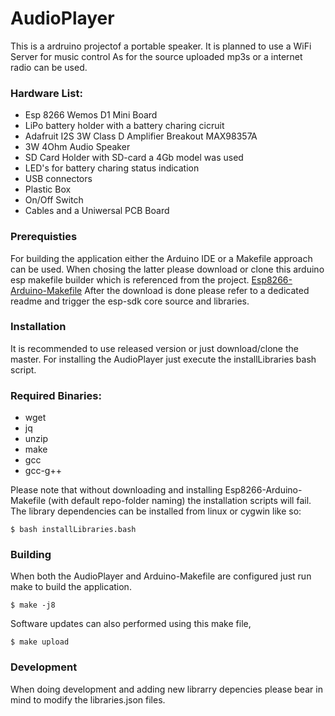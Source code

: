 # AudioPlayer
This is a ardruino projectof a portable speaker.
It is planned to use a WiFi Server for music control
As for the source uploaded mp3s or a internet radio can be used.

### Hardware List:
  - Esp 8266 Wemos D1 Mini Board
  - LiPo battery holder with a battery charing cicruit
  - Adafruit I2S 3W Class D Amplifier Breakout MAX98357A
  - 3W 4Ohm Audio Speaker
  - SD Card Holder with SD-card a 4Gb model was used
  - LED's for battery charing status indication
  - USB connectors
  - Plastic Box
  - On/Off Switch
  - Cables and a Uniwersal PCB Board

### Prerequisties
For building the application either the Arduino IDE or a Makefile approach can be used.
When chosing the latter please download or clone this arduino esp makefile builder which is referenced from the project.
    [Esp8266-Arduino-Makefile](https://github.com/bakterian/ESP8266Audio/releases/tag/RL_001.000.000)
After the download is done please refer to a dedicated readme and trigger the esp-sdk core source and libraries.

### Installation
It is recommended to use released version or just download/clone the master.
For installing the AudioPlayer just execute the installLibraries bash script.

### Required Binaries:
  - wget
  - jq
  - unzip
  - make
  - gcc
  - gcc-g++
  
Please note that without downloading and installing Esp8266-Arduino-Makefile (with default repo-folder naming) the installation scripts will fail.
The library dependencies can be installed from linux or cygwin like so:
```bassh
$ bash installLibraries.bash
```


### Building
When both the AudioPlayer and Arduino-Makefile are configured just run make to build the application.
```bassh
$ make -j8
```

Software updates can also performed using this make file,
```bassh
$ make upload
```

### Development
When doing development and adding new librarry depencies please bear in mind to modify the libraries.json files.